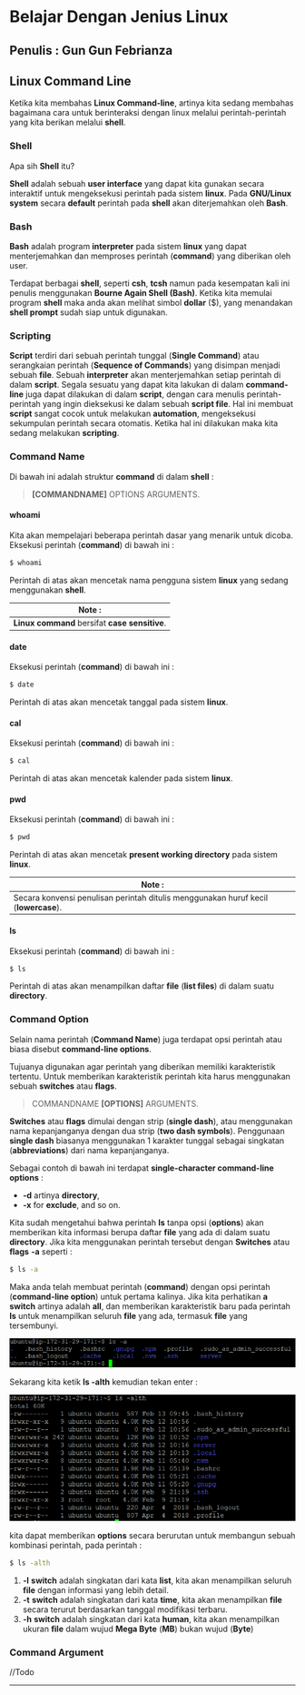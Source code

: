 # Belajar Dengan Jenius Linux

## Penulis : Gun Gun Febrianza

## Linux Command Line

Ketika kita membahas **Linux Command-line**, artinya kita sedang membahas bagaimana cara untuk berinteraksi dengan linux melalui perintah-perintah yang kita berikan melalui **shell**.

### Shell

Apa sih **Shell** itu? 

**Shell** adalah sebuah **user interface** yang dapat kita gunakan secara interaktif untuk mengeksekusi perintah pada sistem **linux**. Pada **GNU/Linux system** secara **default** perintah pada **shell** akan diterjemahkan oleh **Bash**.

###  Bash

**Bash** adalah program **interpreter** pada sistem **linux** yang dapat menterjemahkan dan memproses perintah (**command**) yang diberikan oleh user. 

Terdapat berbagai **shell**, seperti **csh**, **tcsh** namun pada kesempatan kali ini penulis menggunakan **Bourne Again Shell (Bash)**. Ketika kita memulai program **shell** maka anda akan melihat simbol **dollar** ($), yang menandakan  **shell prompt** sudah siap untuk digunakan.

### Scripting

**Script** terdiri dari sebuah perintah tunggal (**Single Command**) atau serangkaian perintah (**Sequence of Commands**) yang disimpan menjadi sebuah **file**. Sebuah **interpreter** akan menterjemahkan setiap perintah di dalam **script**. Segala sesuatu yang dapat kita lakukan di dalam **command-line** juga dapat dilakukan di dalam **script**, dengan cara menulis perintah-perintah yang ingin dieksekusi ke dalam sebuah **script file**.  Hal ini membuat **script** sangat cocok untuk melakukan **automation**, mengeksekusi sekumpulan perintah secara otomatis. Ketika hal ini dilakukan maka kita sedang melakukan **scripting**.

### Command Name

Di bawah ini adalah struktur **command** di dalam **shell** :

> **[COMMANDNAME]** OPTIONS ARGUMENTS.

#### whoami

Kita akan mempelajari beberapa perintah dasar yang menarik untuk dicoba. Eksekusi perintah (**command**) di bawah ini :

```bash
$ whoami
```

Perintah di atas akan mencetak nama pengguna sistem **linux** yang sedang menggunakan **shell**.

| Note :                                         |
| ---------------------------------------------- |
| **Linux command** bersifat **case sensitive**. |

#### date

Eksekusi perintah (**command**) di bawah ini :

```bash
$ date
```

Perintah di atas akan mencetak tanggal pada sistem **linux**. 

#### cal

Eksekusi perintah (**command**) di bawah ini :

```bash
$ cal
```

Perintah di atas akan mencetak kalender pada sistem **linux**. 

#### pwd

Eksekusi perintah (**command**) di bawah ini :

```bash
$ pwd
```

Perintah di atas akan mencetak **present working directory** pada sistem **linux**. 

| Note :                                                       |
| ------------------------------------------------------------ |
| Secara konvensi penulisan perintah ditulis menggunakan huruf kecil (**lowercase**). |

#### ls

Eksekusi perintah (**command**) di bawah ini :

```bash
$ ls
```

Perintah di atas akan menampilkan daftar **file** (**list files**) di dalam suatu **directory**.

### Command Option

Selain nama perintah (**Command Name**) juga terdapat opsi perintah atau biasa disebut **command-line options**. 

Tujuanya digunakan agar perintah yang diberikan memiliki karakteristik tertentu. Untuk memberikan karakteristik perintah kita harus menggunakan sebuah **switches** atau **flags**. 

> COMMANDNAME **[OPTIONS]** ARGUMENTS.
>

**Switches** atau **flags** dimulai dengan strip (**single dash**), atau menggunakan nama kepanjanganya dengan dua strip (**two dash symbols**). Penggunaan **single dash** biasanya menggunakan 1 karakter tunggal sebagai singkatan (**abbreviations**) dari nama kepanjanganya. 

Sebagai contoh di bawah ini terdapat **single-character command-line options** : 

- **-d** artinya **directory**, 
- **-x** for **exclude**, and so on.

Kita sudah mengetahui bahwa perintah **ls** tanpa opsi (**options**) akan memberikan kita informasi berupa daftar **file** yang ada di dalam suatu **directory**. Jika kita menggunakan perintah tersebut dengan **Switches** atau **flags** **-a** seperti :

```bash
$ ls -a
```

Maka anda telah membuat perintah (**command**) dengan opsi perintah (**command-line option**) untuk pertama kalinya.
Jika kita perhatikan **a** **switch** artinya adalah **all**, dan memberikan karakteristik baru pada perintah **ls** untuk menampilkan seluruh **file** yang ada, termasuk **file** yang tersembunyi. 

![](../assets/all-switch.png)

Sekarang kita ketik **ls -alth** kemudian tekan enter :

![](../assets/multi-swtich-command-options.png)

kita dapat memberikan **options** secara berurutan untuk membangun sebuah kombinasi perintah, pada perintah :

```bash
$ ls -alth
```

1. **-l** **switch** adalah singkatan dari kata **list**, kita akan menampilkan seluruh **file** dengan informasi yang lebih detail.
2. **-t** **switch** adalah singkatan dari kata **time**, kita akan menampilkan **file** secara terurut berdasarkan tanggal modifikasi terbaru.
3. **-h** **switch** adalah singkatan dari kata **human**, kita akan menampilkan ukuran **file** dalam wujud **Mega Byte** (**MB**)  bukan wujud (**Byte**) 

### Command Argument

//Todo

---------------------

